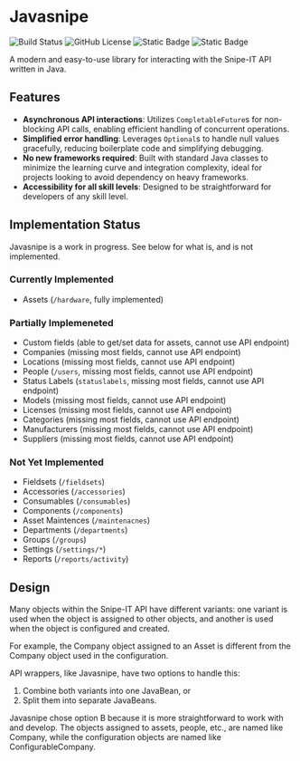 # Javasnipe
![Build Status](https://img.shields.io/teamcity/build/s/Javasnipe_Build?server=https%3A%2F%2Fci.sidpatchy.com&style=flat-square)
 ![GitHub License](https://img.shields.io/github/license/sidpatchy/Javasnipe?style=flat-square&label=License) ![Static Badge](https://img.shields.io/badge/17+-0?style=flat-square&label=Java%20Compatibility) ![Static Badge](https://img.shields.io/badge/6.3.4-0?style=flat-square&label=Snipe-IT%20Version)

A modern and easy-to-use library for interacting with the Snipe-IT API written in Java.

## Features
- **Asynchronous API interactions**: Utilizes `CompletableFuture`s for non-blocking API calls, enabling efficient handling of concurrent operations.
- **Simplified error handling**: Leverages `Optional`s to handle null values gracefully, reducing boilerplate code and simplifying debugging.
- **No new frameworks required**: Built with standard Java classes to minimize the learning curve and integration complexity, ideal for projects looking to avoid dependency on heavy frameworks.
- **Accessibility for all skill levels**: Designed to be straightforward for developers of any skill level.

## Implementation Status
Javasnipe is a work in progress. See below for what is, and is not implemented. 

### Currently Implemented
- Assets (`/hardware`, fully implemented)

### Partially Implemeneted
- Custom fields (able to get/set data for assets, cannot use API endpoint)
- Companies (missing most fields, cannot use API endpoint)
- Locations (missing most fields, cannot use API endpoint)
- People (`/users`, missing most fields, cannot use API endpoint)
- Status Labels (`statuslabels`, missing most fields, cannot use API endpoint)
- Models (missing most fields, cannot use API endpoint)
- Licenses (missing most fields, cannot use API endpoint)
- Categories (missing most fields, cannot use API endpoint)
- Manufacturers (missing most fields, cannot use API endpoint)
- Suppliers (missing most fields, cannot use API endpoint)

### Not Yet Implemented
- Fieldsets (`/fieldsets`)
- Accessories (`/accessories`)
- Consumables (`/consumables`)
- Components (`/components`)
- Asset Maintences (`/maintenacnes`)
- Departments (`/departments`)
- Groups (`/groups`)
- Settings (`/settings/*`)
- Reports (`/reports/activity`)

## Design
Many objects within the Snipe-IT API have different variants: one variant is used when the object is assigned to other objects, and another is used when the object is configured and created.

For example, the Company object assigned to an Asset is different from the Company object used in the configuration.

API wrappers, like Javasnipe, have two options to handle this:
1) Combine both variants into one JavaBean, or
2) Split them into separate JavaBeans.

Javasnipe chose option B because it is more straightforward to work with and develop. The objects assigned to assets, people, etc., are named like Company, while the configuration objects are named like ConfigurableCompany.
